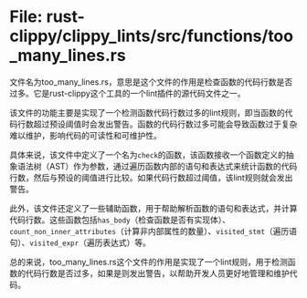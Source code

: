 # File: rust-clippy/clippy_lints/src/functions/too_many_lines.rs

文件名为too_many_lines.rs，意思是这个文件的作用是检查函数的代码行数是否过多。它是rust-clippy这个工具的一个lint插件的源代码文件之一。

该文件的功能主要是实现了一个检测函数代码行数过多的lint规则，即当函数的代码行数超过预设阈值时会发出警告。函数的代码行数过多可能会导致函数过于复杂难以维护，影响代码的可读性和可维护性。

具体来说，该文件中定义了一个名为`check`的函数，该函数接收一个函数定义的抽象语法树（AST）作为参数，通过遍历函数内部的语句和表达式来统计函数的代码行数，然后与预设的阈值进行比较。如果代码行数超过阈值，该lint规则就会发出警告。

此外，该文件还定义了一些辅助函数，用于帮助解析函数的语句和表达式，并计算代码行数。这些函数包括`has_body`（检查函数是否有实现体）、`count_non_inner_attributes`（计算非内部属性的数量）、`visited_stmt`（遍历语句）、`visited_expr`（遍历表达式）等。

总的来说，too_many_lines.rs这个文件的作用是实现了一个lint规则，用于检测函数的代码行数是否过多，如果是则发出警告，以帮助开发人员更好地管理和维护代码。

